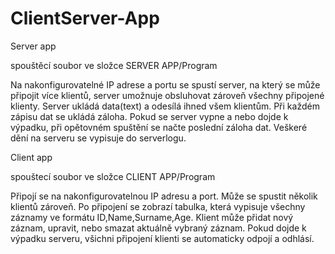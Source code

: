 # ClientServer-App

Server app

spouštěcí soubor ve složce SERVER APP/Program

Na nakonfigurovatelné IP adrese a portu se spustí server, na který se může připojit více klientů,
server umožnuje obsluhovat zároveň všechny připojené klienty.
Server ukládá data(text) a odesílá ihned všem klientům.
Při každém zápisu dat se ukládá záloha.
Pokud se server vypne a nebo dojde k výpadku, při opětovném spuštění se načte poslední záloha dat.
Veškeré dění na serveru se vypisuje do serverlogu.


Client app

spouštecí soubor ve složce CLIENT APP/Program

Připojí se na nakonfigurovatelnou IP adresu a port. Může se spustit několik klientů zároveň.
Po připojení se zobrazí tabulka, která vypisuje všechny záznamy ve formátu ID,Name,Surname,Age.
Klient může přidat nový záznam, upravit, nebo smazat aktuálně vybraný záznam.
Pokud dojde k výpadku serveru, všichni připojení klienti se automaticky odpojí a odhlásí.

